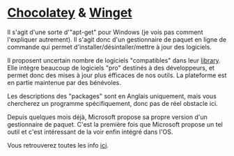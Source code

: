 # [Chocolatey](https://chocolatey.org/) & [Winget](https://docs.microsoft.com/fr-fr/windows/package-manager/winget/)

Il s'agit d'une sorte d'"apt-get" pour Windows (je vois pas comment l'expliquer autrement).
Il s'agit donc d'un gestionnaire de paquet en ligne de commande qui permet d'installer/désintaller/mettre à jour des logiciels.

Il proposent uncertain nombre de logiciels "compatibles" dans leur [library](https://chocolatey.org/packages).
Elle intègre beaucoup de logiciels "pro" destinés à des développeurs, et permet donc des mises à jour plus éfficaces de nos outils.
La plateforme est en partie maintenue par des bénévoles.

Les descriptions des "packages" sont en Anglais uniquement, mais vous chercherez un programme spécifiquement, donc pas de réel obstacle ici.

Depuis quelques mois déjà, Microsoft propose sa propre version d'un gestionnaire de paquet. C'est la première fois que Microsoft propose un tel outil et c'est intéressant de la voir enfin intégré dans l'OS. 

Vous retrouverez toutes les info [ici](https://docs.microsoft.com/fr-fr/windows/package-manager/winget/). 